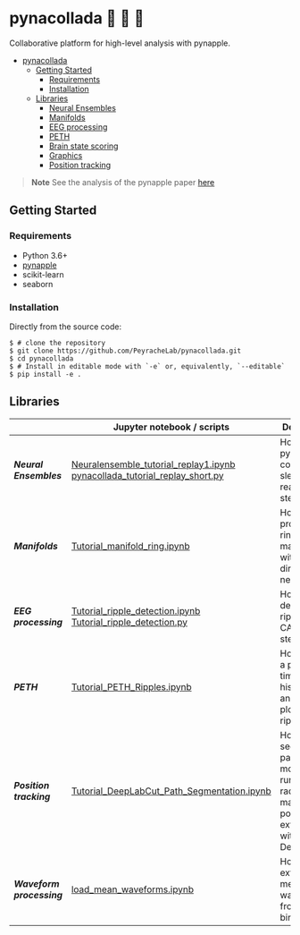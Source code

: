 # pynacollada 🍍 🥥 🍹
Collaborative platform for high-level analysis with pynapple. 


- [pynacollada](#pynacollada)
  * [Getting Started](#getting-started)
    + [Requirements](#requirements)
    + [Installation](#installation)
  * [Libraries](#libraries)
    + [Neural Ensembles](#neural-ensembles)
    + [Manifolds](#manifolds)
    + [EEG processing](#eeg-processing)
    + [PETH](#peth)
    + [Brain state scoring](#brain-state-scoring)
    + [Graphics](#graphics)
    + [Position tracking](#position-tracking)

> **Note**
> See the analysis of the pynapple paper [here](https://github.com/PeyracheLab/pynacollada/tree/main/pynacollada/Pynapple%20Paper%20Figures)


## Getting Started


### Requirements

-   Python 3.6+
-   [pynapple](https://github.com/PeyracheLab/pynapple)
-   scikit-learn
-   seaborn

### Installation

<!-- pynacco can be installed with pip:

``` {.sourceCode .shell}
$ pip install pynapple==0.2.0a1
```
 -->
Directly from the source code:

``` {.sourceCode .shell}
$ # clone the repository
$ git clone https://github.com/PeyracheLab/pynacollada.git
$ cd pynacollada
$ # Install in editable mode with `-e` or, equivalently, `--editable`
$ pip install -e .
```

## Libraries

|                         | **Jupyter notebook / scripts**                                                                                                                                                                                             | **Description**                                                                                          | **Contributors** |
|-------------------------|----------------------------------------------------------------------------------------------------------------------------------------------------------------------------------------------------------------------------|----------------------------------------------------------------------------------------------------------|------------------|
| **_Neural Ensembles_**  | [Neuralensemble_tutorial_replay1.ipynb](pynacollada/neural_ensemble/Neuralensemble_tutorial_replay1.ipynb)  <br/> [pynacollada_tutorial_replay_short.py](pynacollada/neural_ensemble/pynacollada_tutorial_replay_short.py) | How to use pynapple to compute sleep reactivation, step by step.                                         | Adrien Peyrache  |
| **_Manifolds_**         | [Tutorial_manifold_ring.ipynb](pynacollada/neural_manifold/Tutorial_manifold_ring.ipynb)                                                                                                                                   | How to project a ring manifold with head-direction neurons.                                              | Guillaume Viejo  |
| **_EEG processing_**    | [Tutorial_ripple_detection.ipynb](pynacollada/eeg_processing/Tutorial_ripple_detection.ipynb) <br/> [Tutorial_ripple_detection.py](pynacollada/eeg_processing/Tutorial_ripple_detection.ipynb)                             | How to detect ripples in CA1 step by steps.                                                              | Guillaume Viejo  |
| **_PETH_**              | [Tutorial_PETH_Ripples.ipynb](pynacollada/PETH/Tutorial_PETH_Ripples.ipynb)                                                                                                                                                | How to make a peri-event time histogramm and raster plots around ripples.                                | Guillaume Viejo  |
| **_Position tracking_** | [Tutorial_DeepLabCut_Path_Segmentation.ipynb](pynacollada/position_tracking/DLC_process_position.ipynb)                                                                                                                    | How to segment the path of a mouse running in a radial-arm maze with position extracted with DeepLabCut. | Dhruv Mehrotra   |
| **_Waveform processing_** | [load_mean_waveforms.ipynb](pynacollada/waveform_processing/load_mean_waveforms.ipynb)                                                                                                                    | How to extract the mean waveforms from a binary file. | Sofia Skromne Carrasco   |


